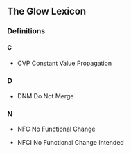 ## The Glow Lexicon

### Definitions

#### C

* CVP
  Constant Value Propagation

### D

* DNM
  Do Not Merge

### N

* NFC
  No Functional Change

* NFCI
   No Functional Change Intended

